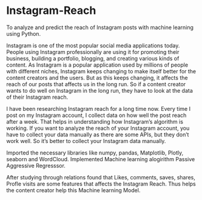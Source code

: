 # Instagram-Reach
To analyze and predict the reach of Instagram posts with machine learning using Python.

Instagram is one of the most popular social media applications today. People using Instagram professionally are using it for promoting their business, building a portfolio, blogging, and creating various kinds of content. As Instagram is a popular application used by millions of people with different niches, Instagram keeps changing to make itself better for the content creators and the users. But as this keeps changing, it affects the reach of our posts that affects us in the long run. So if a content creator wants to do well on Instagram in the long run, they have to look at the data of their Instagram reach.


I have been researching Instagram reach for a long time now. Every time I post on my Instagram account, I collect data on how well the post reach after a week. That helps in understanding how Instagram’s algorithm is working. If you want to analyze the reach of your Instagram account, you have to collect your data manually as there are some APIs, but they don’t work well. So it’s better to collect your Instagram data manually.


Imported the necessary libraries like numpy, pandas, Matplotlib, Plotly, seaborn and WordCloud.
Implemented Machine learning alogirithm Passive Aggressive Regresssor.


After studying through relations found that Likes, comments, saves, shares, Profle visits are some features that affects the Instagram Reach. Thus helps the content creator help this Machine learning Model.

